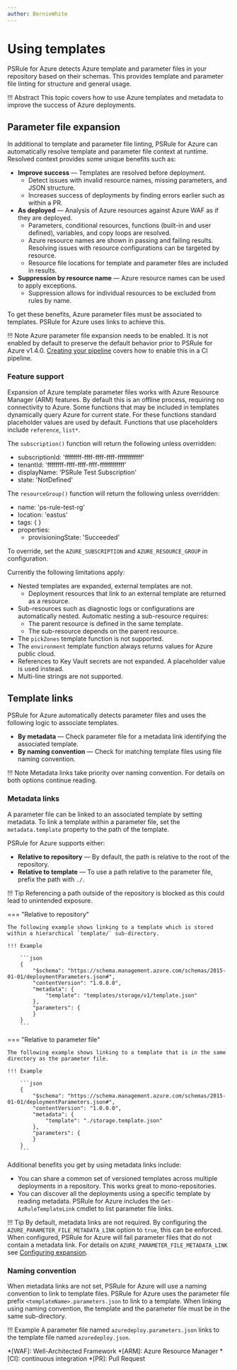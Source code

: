 ```yaml
---
author: BernieWhite
---
```


# Using templates

PSRule for Azure detects Azure template and parameter files in your repository based on their schemas.
This provides template and parameter file linting for structure and general usage.

!!! Abstract
    This topic covers how to use Azure templates and metadata to improve the success of Azure deployments.

## Parameter file expansion

In additional to template and parameter file linting,
PSRule for Azure can automatically resolve template and parameter file context at runtime.
Resolved context provides some unique benefits such as:

- **Improve success** &mdash; Templates are resolved before deployment.
  - Detect issues with invalid resource names, missing parameters, and JSON structure.
  - Increases success of deployments by finding errors earlier such as within a PR.
- **As deployed** &mdash; Analysis of Azure resources against Azure WAF as if they are deployed.
  - Parameters, conditional resources, functions (built-in and user defined), variables,
    and copy loops are resolved.
  - Azure resource names are shown in passing and failing results.
    Resolving issues with resource configurations can be targeted by resource.
  - Resource file locations for template and parameter files are included in results.
- **Suppression by resource name** &mdash; Azure resource names can be used to apply exceptions.
  - Suppression allows for individual resources to be excluded from rules by name.

To get these benefits, Azure parameter files must be associated to templates.
PSRule for Azure uses links to achieve this.

!!! Note
    Azure parameter file expansion needs to be enabled.
    It is not enabled by default to preserve the default behavior prior to PSRule for Azure v1.4.0.
    [Creating your pipeline][1] covers how to enable this in a CI pipeline.

  [1]: creating-your-pipeline.md#expandtemplateparameterfiles

### Feature support

Expansion of Azure template parameter files works with Azure Resource Manager (ARM) features.
By default this is an offline process, requiring no connectivity to Azure.
Some functions that may be included in templates dynamically query Azure for current state.
For these functions standard placeholder values are used by default.
Functions that use placeholders include `reference`, `list*`.

The `subscription()` function will return the following unless overridden:

- subscriptionId: 'ffffffff-ffff-ffff-ffff-ffffffffffff'
- tenantId: 'ffffffff-ffff-ffff-ffff-ffffffffffff'
- displayName: 'PSRule Test Subscription'
- state: 'NotDefined'

The `resourceGroup()` function will return the following unless overridden:

- name: 'ps-rule-test-rg'
- location: 'eastus'
- tags: { }
- properties:
  - provisioningState: 'Succeeded'

To override, set the `AZURE_SUBSCRIPTION` and `AZURE_RESOURCE_GROUP` in configuration.

Currently the following limitations apply:

- Nested templates are expanded, external templates are not.
  - Deployment resources that link to an external template are returned as a resource.
- Sub-resources such as diagnostic logs or configurations are automatically nested.
Automatic nesting a sub-resource requires:
  - The parent resource is defined in the same template.
  - The sub-resource depends on the parent resource.
- The `pickZones` template function is not supported.
- The `environment` template function always returns values for Azure public cloud.
- References to Key Vault secrets are not expanded.
  A placeholder value is used instead.
- Multi-line strings are not supported.

## Template links

PSRule for Azure automatically detects parameter files and uses the following logic to associate templates.

- **By metadata** &mdash; Check parameter file for a metadata link identifying the associated template.
- **By naming convention** &mdash; Check for matching template files using file naming convention.

!!! Note
    Metadata links take priority over naming convention.
    For details on both options continue reading.

### Metadata links

A parameter file can be linked to an associated template by setting metadata.
To link a template within a parameter file, set the `metadata.template` property to the path of the template.

PSRule for Azure supports either:

- **Relative to repository** &mdash; By default, the path is relative to the root of the repository.
- **Relative to template** &mdash; To use a path relative to the parameter file,
  prefix the path with `./`.

!!! Tip
    Referencing a path outside of the repository is blocked as this could lead to unintended exposure.

=== "Relative to repository"

    The following example shows linking to a template which is stored within a hierarchical `template/` sub-directory.

    !!! Example

        ```json
        {
            "$schema": "https://schema.management.azure.com/schemas/2015-01-01/deploymentParameters.json#",
            "contentVersion": "1.0.0.0",
            "metadata": {
                "template": "templates/storage/v1/template.json"
            },
            "parameters": {
            }
        }
        ```

=== "Relative to parameter file"

    The following example shows linking to a template that is in the same directory as the parameter file.

    !!! Example

        ```json
        {
            "$schema": "https://schema.management.azure.com/schemas/2015-01-01/deploymentParameters.json#",
            "contentVersion": "1.0.0.0",
            "metadata": {
                "template": "./storage.template.json"
            },
            "parameters": {
            }
        }
        ```

Additional benefits you get by using metadata links include:

- You can share a common set of versioned templates across multiple deployments in a repository.
  This works great to mono-repositories.
- You can discover all the deployments using a specific template by reading metadata.
  PSRule for Azure includes the `Get-AzRuleTemplateLink` cmdlet to list parameter file links.

!!! Tip
    By default, metadata links are not required.
    By configuring the `AZURE_PARAMETER_FILE_METADATA_LINK` option to `true`, this can be enforced.
    When configured, PSRule for Azure will fail parameter files that do not contain a metadata link.
    For details on `AZURE_PARAMETER_FILE_METADATA_LINK` see [Configuring expansion][2].

  [2]: setup/configuring-expansion.md#requiretemplatemetadatalink

### Naming convention

When metadata links are not set, PSRule for Azure will use a naming convention to link to template files.
PSRule for Azure uses the parameter file prefix `<templateName>.parameters.json` to link to a template.
When linking using naming convention, the template and the parameter file must be in the same sub-directory.

!!! Example
    A parameter file named `azuredeploy.parameters.json` links to the template file named `azuredeploy.json`.


*[WAF]: Well-Architected Framework
*[ARM]: Azure Resource Manager
*[CI]: continuous integration
*[PR]: Pull Request
